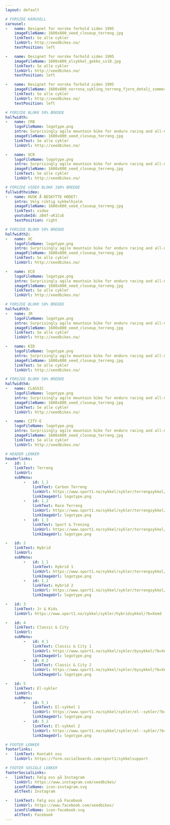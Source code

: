 ```yaml
---
layout: default

# FORSIDE KARUSELL
carousel:
-   name: Designet for norske forhold siden 1995
    imageFileName: 1600x800_xeed_closeup_terreng.jpg
    linkText: Se alle cykler
    linkUrl: http://xeedbikes.no/
    textPosition: left

-   name: Designet for norske forhold siden 1995
    imageFileName: 1600x800_elsykkel_gekko_ss18.jpg
    linkText: Se alle cykler
    linkUrl: http://xeedbikes.no/
    textPosition: left

-   name: Designet for norske forhold siden 1995
    imageFileName: 1600x800_norrona_sykling_terreng_fjoro_detalj_sommer.jpg
    linkText: Se alle cykler
    linkUrl: http://xeedbikes.no/
    textPosition: left

# FORSIDE BLOKK 50% BREDDE 
halfwidth:
-   name: CRB
    logoFileName: logotype.png
    intro: Surprisingly agile mountain bike for enduro racing and all-mountain competitions
    imageFileName: 1600x800_xeed_closeup_terreng.jpg
    linkText: Se alle cykler
    linkUrl: http://xeedbikes.no/

-   name: XCR
    logoFileName: logotype.png
    intro: Surprisingly agile mountain bike for enduro racing and all-mountain competitions
    imageFileName: 1600x800_xeed_closeup_terreng.jpg
    linkText: Se alle cykler
    linkUrl: http://xeedbikes.no/

# FORSIDE VIDEO BLOKK 100% BREDDE 
fullwidthvideo:
-   name: HUSK Å BESKYTTE HODET!
    intro: Velg riktig sykkelhjelm
    imageFileName: 1600x800_xeed_closeup_terreng.jpg
    linkText: video
    youtubeId: zB4f-uK1CuE
    textPosition: right

# FORSIDE BLOKK 50% BREDDE 
halfwidth2:
-   name: XC
    logoFileName: logotype.png
    intro: Surprisingly agile mountain bike for enduro racing and all-mountain competitions
    imageFileName: 1600x800_xeed_closeup_terreng.jpg
    linkText: Se alle cykler
    linkUrl: http://xeedbikes.no/

-   name: ECO
    logoFileName: logotype.png
    intro: Surprisingly agile mountain bike for enduro racing and all-mountain competitions
    imageFileName: 1600x800_xeed_closeup_terreng.jpg
    linkText: Se alle cykler
    linkUrl: http://xeedbikes.no/

# FORSIDE BLOKK 50% BREDDE 
halfwidth3:
-   name: JR
    logoFileName: logotype.png
    intro: Surprisingly agile mountain bike for enduro racing and all-mountain competitions
    imageFileName: 1600x800_xeed_closeup_terreng.jpg
    linkText: Se alle cykler
    linkUrl: http://xeedbikes.no/

-   name: KID
    logoFileName: logotype.png
    intro: Surprisingly agile mountain bike for enduro racing and all-mountain competitions
    imageFileName: 1600x800_xeed_closeup_terreng.jpg
    linkText: Se alle cykler
    linkUrl: http://xeedbikes.no/

# FORSIDE BLOKK 50% BREDDE 
halfwidth4:
-   name: CLASSIC
    logoFileName: logotype.png
    intro: Surprisingly agile mountain bike for enduro racing and all-mountain competitions
    imageFileName: 1600x800_xeed_closeup_terreng.jpg
    linkText: Se alle cykler
    linkUrl: http://xeedbikes.no/

-   name: CITY-E
    logoFileName: logotype.png
    intro: Surprisingly agile mountain bike for enduro racing and all-mountain competitions
    imageFileName: 1600x800_xeed_closeup_terreng.jpg
    linkText: Se alle cykler
    linkUrl: http://xeedbikes.no/

# HEADER LENKER
headerlinks:
-   id: 1
    linkText: Terreng
    linkUrl: 
    subMenu:
        -   id: 1_1
            linkText: Carbon Terreng
            linkUrl: https://www.sport1.no/sykkel/sykler/terrengsykkel/?b=Xeed
            linkImageUrl: logotype.png
        -   id: 1_2
            linkText: Race Terreng
            linkUrl: https://www.sport1.no/sykkel/sykler/terrengsykkel/?b=Xeed
            linkImageUrl: logotype.png
        -   id: 1_3
            linkText: Sport & Trening
            linkUrl: https://www.sport1.no/sykkel/sykler/terrengsykkel/?b=Xeed
            linkImageUrl: logotype.png

-   id: 2
    linkText: Hybrid
    linkUrl:
    subMenu:
        -   id: 1_1
            linkText: Hybrid 1
            linkUrl: https://www.sport1.no/sykkel/sykler/terrengsykkel/?b=Xeed
            linkImageUrl: logotype.png
        -   id: 1_2
            linkText: Hybrid 2
            linkUrl: https://www.sport1.no/sykkel/sykler/terrengsykkel/?b=Xeed
            linkImageUrl: logotype.png

-   id: 3
    linkText: Jr & Kids
    linkUrl: https://www.sport1.no/sykkel/sykler/hybridsykkel/?b=Xeed

-   id: 4
    linkText: Classic & City
    linkUrl:
    subMenu:
        -   id: 4_1
            linkText: Classic & City 1
            linkUrl: https://www.sport1.no/sykkel/sykler/bysykkel/?b=Xeed
            linkImageUrl: logotype.png
        -   id: 4_2
            linkText: Classic & City 2
            linkUrl: https://www.sport1.no/sykkel/sykler/bysykkel/?b=Xeed
            linkImageUrl: logotype.png

-   id: 5
    linkText: El-sykler
    linkUrl:
    subMenu:
        -   id: 5_1
            linkText: El-sykkel 1
            linkUrl: https://www.sport1.no/sykkel/sykler/el--sykler/?b=Xeed
            linkImageUrl: logotype.png
        -   id: 5_2
            linkText: El-sykkel 2
            linkUrl: https://www.sport1.no/sykkel/sykler/el--sykler/?b=Xeed
            linkImageUrl: logotype.png

# FOOTER LENKER
footerlinks:
-   linkText: Kontakt oss
    linkUrl: https://form.socialboards.com/sport1/sykkelsupport

# FOOTER SOSIALE LENKER
footerSocialLinks:
-   linkText: Følg oss på Instagram
    linkUrl: https://www.instagram.com/xeedbikes/
    iconFileName: icon-instagram.svg
    altText: Instagram

-   linkText: Følg oss på Facebook
    linkUrl: https://www.facebook.com/xeedbikes/
    iconFileName: icon-facebook.svg
    altText: Facebook
---
```

